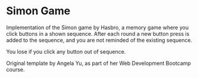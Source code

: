 # Simon Game
Implementation of the Simon game by Hasbro, a memory game where you click buttons in a shown sequence.
After each round a new button press is added to the sequence, and you are not reminded of the existing sequence.

You lose if you click any button out of sequence.

Original template by Angela Yu, as part of her Web Development Bootcamp course.
